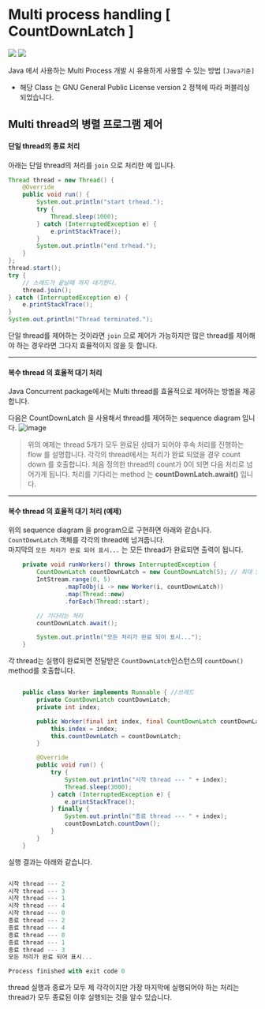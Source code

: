 # Multi process handling [ CountDownLatch ]
![](https://img.shields.io/badge/Java-1.8%20version-brightgreen) ![](https://img.shields.io/badge/ConuntDownLatch-java.util.concurrent-orange)

  Java 에서 사용하는 Multi Process 개발 시 유용하게 사용할 수 있는 방법 ` [Java기준] `
* 해당 Class 는 GNU General Public License version 2 정책에 따라 퍼블리싱 되었습니다.


## Multi thread의 병렬 프로그램 제어

#### 단일 thread의 종료 처리

아래는 단일 thread의 처리를 ``join`` 으로 처리한 예 입니다.

``` java
Thread thread = new Thread() {
	@Override
	public void run() {
		System.out.println("start trhead.");
		try {
			Thread.sleep(1000);
		} catch (InterruptedException e) {
			e.printStackTrace();
		}
		System.out.println("end trhead.");
	}
};
thread.start();
try {
	// 스레드가 끝날때 까지 대기한다.
	thread.join();
} catch (InterruptedException e) {
	e.printStackTrace();
}
System.out.println("Thread terminated.");

```
단일 thread를 제어하는 것이라면 ``join`` 으로 제어가 가능하지만 많은 thread를 제어해야 하는 경우라면 그다지
효율적이지 않을 듯 합니다.

---

#### 복수 thread 의 효율적 대기 처리

Java Concurrent package에서는 Multi thread를 효율적으로 제어하는 방법을 제공합니다.


다음은 CountDownLatch 을 사용해서 thread를 제어하는 sequence diagram 입니다.
![image](https://user-images.githubusercontent.com/6250760/157005659-d6148347-e96e-4ce6-8b37-5b7b796696a0.png)


> 위의 예제는 thread 5개가 모두 완료된 상태가 되어야 후속 처리를 진행하는 flow 를 설명합니다.
> 각각의 thread에서는 처리가 완료 되었을 경우 count down 를 호출합니다.
> 처음 정의한 thread의 count가 0이 되면 다음 처리로 넘어가게 됩니다.
> 처리를 기다리는 method 는  **countDownLatch.await()** 입니다.


---

#### 복수 thread 의 효율적 대기 처리 (예제)

위의 sequence diagram 을 program으로 구현하면 아래와 같습니다.
``CountDownLatch`` 객체를 각각의 thread에 넘겨줍니다.  
마지막의 ``모든 처리가 완료 되어 표시...`` 는 모든 thread가 완료되면 출력이 됩니다.


```java
    private void runWorkers() throws InterruptedException {
        CountDownLatch countDownLatch = new CountDownLatch(5); // 최대 5개의 쓰레드 동시 실행
        IntStream.range(0, 5)
                .mapToObj(i -> new Worker(i, countDownLatch))
                .map(Thread::new)
                .forEach(Thread::start);

        // 기다리는 처리
        countDownLatch.await();

        System.out.println("모든 처리가 완료 되어 표시...");
    }

```

각 thread는 실행이 완료되면 전달받은 ``CountDownLatch``인스턴스의 ``countDown()`` method를 호출합니다.


```java

    public class Worker implements Runnable { //쓰레드
        private CountDownLatch countDownLatch;
        private int index;

        public Worker(final int index, final CountDownLatch countDownLatch) {
            this.index = index;
            this.countDownLatch = countDownLatch;
        }

        @Override
        public void run() {
            try {
                System.out.println("시작 thread --- " + index);
                Thread.sleep(3000);
            } catch (InterruptedException e) {
                e.printStackTrace();
            } finally {
                System.out.println("종료 thread --- " + index);
                countDownLatch.countDown();
            }
        }
    }

```

실행 결과는 아래와 같습니다.
```javascript

시작 thread --- 2
시작 thread --- 3
시작 thread --- 1
시작 thread --- 4
시작 thread --- 0
종료 thread --- 2
종료 thread --- 4
종료 thread --- 0
종료 thread --- 1
종료 thread --- 3
모든 처리가 완료 되어 표시...

Process finished with exit code 0

```

thread 실행과 종료가 모두 제 각각이지만 가장 마지막에 실행되어야 하는 처리는 thread가 모두 종료된 이후 실행되는 것을 알수 있습니다.
